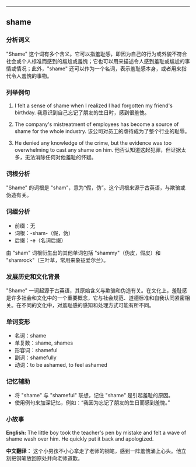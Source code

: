 
---------------
## shame
### 分析词义
"Shame" 这个词有多个含义。它可以指羞耻感，即因为自己的行为或外貌不符合社会或个人标准而感到的尴尬或羞愧；它也可以用来描述令人感到羞耻或尴尬的事情或情况；此外，"shame" 还可以作为一个名词，表示羞耻感本身，或者用来指代令人羞愧的事物。

### 列举例句
1. I felt a sense of shame when I realized I had forgotten my friend's birthday.
   我意识到自己忘记了朋友的生日时，感到很羞愧。

2. The company's mistreatment of employees has become a source of shame for the whole industry.
   该公司对员工的虐待成为了整个行业的耻辱。

3. He denied any knowledge of the crime, but the evidence was too overwhelming to cast any shame on him.
   他否认知道这起犯罪，但证据太多，无法消除任何对他羞耻的怀疑。

### 词根分析
"Shame" 的词根是 "sham"，意为“假，伪”。这个词根来源于古英语，与欺骗或伪造有关。

### 词缀分析
- 前缀：无
- 词根：-sham-（假，伪）
- 后缀：-e（名词后缀）

由 "sham" 词根衍生出的其他单词包括 "shammy"（伪皮，假皮）和 "shamrock"（三叶草，常用来象征爱尔兰）。

### 发展历史和文化背景
"Shame" 一词起源于古英语，其原始含义与欺骗和伪造有关。在文化上，羞耻感是许多社会和文化中的一个重要概念，它与社会规范、道德标准和自我认同紧密相关。在不同的文化中，对羞耻感的感知和处理方式可能有所不同。

### 单词变形
- 名词：shame
- 单复数：shame, shames
- 形容词：shameful
- 副词：shamefully
- 动词：to be ashamed, to feel ashamed

### 记忆辅助
- 将 "shame" 与 "shameful" 联想，记住 "shame" 是引起羞耻的原因。
- 使用例句来加深记忆，例如：“我因为忘记了朋友的生日而感到羞愧。”

### 小故事
**English:**
The little boy took the teacher's pen by mistake and felt a wave of shame wash over him. He quickly put it back and apologized.

**中文翻译：**
这个小男孩不小心拿走了老师的钢笔，感到一阵羞愧涌上心头。他立刻把钢笔放回原处并向老师道歉。

